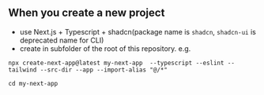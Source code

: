 ## When you create a new project
- use Next.js + Typescript + shadcn(package name is `shadcn`, `shadcn-ui` is deprecated name for CLI)
- create in subfolder of the root of this repository.
  e.g. 
```
npx create-next-app@latest my-next-app  --typescript --eslint --tailwind --src-dir --app --import-alias "@/*"

cd my-next-app
```
